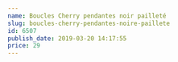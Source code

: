 ```yaml
---
name: Boucles Cherry pendantes noir pailleté
slug: boucles-cherry-pendantes-noire-paillete
id: 6507
publish_date: 2019-03-20 14:17:55
price: 29
---
```

